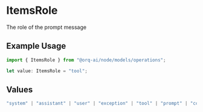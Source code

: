 # ItemsRole

The role of the prompt message

## Example Usage

```typescript
import { ItemsRole } from "@orq-ai/node/models/operations";

let value: ItemsRole = "tool";
```

## Values

```typescript
"system" | "assistant" | "user" | "exception" | "tool" | "prompt" | "correction" | "expected_output"
```